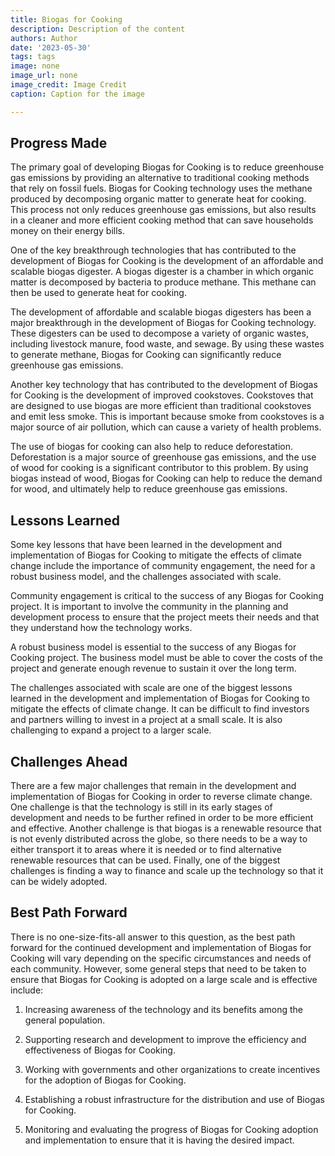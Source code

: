 ```yaml
---
title: Biogas for Cooking
description: Description of the content
authors: Author
date: '2023-05-30'
tags: tags
image: none
image_url: none
image_credit: Image Credit
caption: Caption for the image

---
```




## Progress Made

The primary goal of developing Biogas for Cooking is to reduce greenhouse gas emissions by providing an alternative to traditional cooking methods that rely on fossil fuels. Biogas for Cooking technology uses the methane produced by decomposing organic matter to generate heat for cooking. This process not only reduces greenhouse gas emissions, but also results in a cleaner and more efficient cooking method that can save households money on their energy bills.

One of the key breakthrough technologies that has contributed to the development of Biogas for Cooking is the development of an affordable and scalable biogas digester. A biogas digester is a chamber in which organic matter is decomposed by bacteria to produce methane. This methane can then be used to generate heat for cooking.

The development of affordable and scalable biogas digesters has been a major breakthrough in the development of Biogas for Cooking technology. These digesters can be used to decompose a variety of organic wastes, including livestock manure, food waste, and sewage. By using these wastes to generate methane, Biogas for Cooking can significantly reduce greenhouse gas emissions.

Another key technology that has contributed to the development of Biogas for Cooking is the development of improved cookstoves. Cookstoves that are designed to use biogas are more efficient than traditional cookstoves and emit less smoke. This is important because smoke from cookstoves is a major source of air pollution, which can cause a variety of health problems.

The use of biogas for cooking can also help to reduce deforestation. Deforestation is a major source of greenhouse gas emissions, and the use of wood for cooking is a significant contributor to this problem. By using biogas instead of wood, Biogas for Cooking can help to reduce the demand for wood, and ultimately help to reduce greenhouse gas emissions.

## Lessons Learned

Some key lessons that have been learned in the development and implementation of Biogas for Cooking to mitigate the effects of climate change include the importance of community engagement, the need for a robust business model, and the challenges associated with scale.

Community engagement is critical to the success of any Biogas for Cooking project. It is important to involve the community in the planning and development process to ensure that the project meets their needs and that they understand how the technology works.

A robust business model is essential to the success of any Biogas for Cooking project. The business model must be able to cover the costs of the project and generate enough revenue to sustain it over the long term.

The challenges associated with scale are one of the biggest lessons learned in the development and implementation of Biogas for Cooking to mitigate the effects of climate change. It can be difficult to find investors and partners willing to invest in a project at a small scale. It is also challenging to expand a project to a larger scale.

## Challenges Ahead

There are a few major challenges that remain in the development and implementation of Biogas for Cooking in order to reverse climate change. One challenge is that the technology is still in its early stages of development and needs to be further refined in order to be more efficient and effective. Another challenge is that biogas is a renewable resource that is not evenly distributed across the globe, so there needs to be a way to either transport it to areas where it is needed or to find alternative renewable resources that can be used. Finally, one of the biggest challenges is finding a way to finance and scale up the technology so that it can be widely adopted.

## Best Path Forward

There is no one-size-fits-all answer to this question, as the best path forward for the continued development and implementation of Biogas for Cooking will vary depending on the specific circumstances and needs of each community. However, some general steps that need to be taken to ensure that Biogas for Cooking is adopted on a large scale and is effective include:

1. Increasing awareness of the technology and its benefits among the general population.

2. Supporting research and development to improve the efficiency and effectiveness of Biogas for Cooking.

3. Working with governments and other organizations to create incentives for the adoption of Biogas for Cooking.

4. Establishing a robust infrastructure for the distribution and use of Biogas for Cooking.

5. Monitoring and evaluating the progress of Biogas for Cooking adoption and implementation to ensure that it is having the desired impact.
